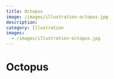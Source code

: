 ```yaml
---
title: Octopus
image: /images/illustration-octopus.jpg
description:
category: Illustration
images:
  - /images/illustration-octopus.jpg
---
```


# Octopus
